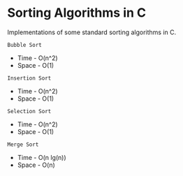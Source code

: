 # Sorting Algorithms in C

Implementations of some standard sorting algorithms in C.

`Bubble Sort`
  - Time - O(n^2)
  - Space - O(1)

`Insertion Sort`
  - Time - O(n^2)
  - Space - O(1)

`Selection Sort`
  - Time - O(n^2)
  - Space - O(1)

`Merge Sort`
  - Time - O(n lg(n))
  - Space - O(n)